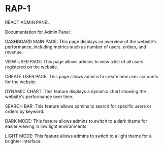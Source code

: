 # RAP-1


REACT ADMIN PANEL


Documentation for Admin Panel:


DASHBOARD MAIN PAGE: This page displays an overview of the website's performance, including metrics such as number of users, orders, and revenue.

VIEW USER PAGE: This page allows admins to view a list of all users registered on the website.

CREATE USER PAGE: This page allows admins to create new user accounts for the website.

DYNAMIC CHART: This feature displays a dynamic chart showing the website's performance over time.

SEARCH BAR: This feature allows admins to search for specific users or orders by keyword.

DARK MODE: This feature allows admins to switch to a dark theme for easier viewing in low light environments.

LIGHT MODE: This feature allows admins to switch to a light theme for a brighter interface.
